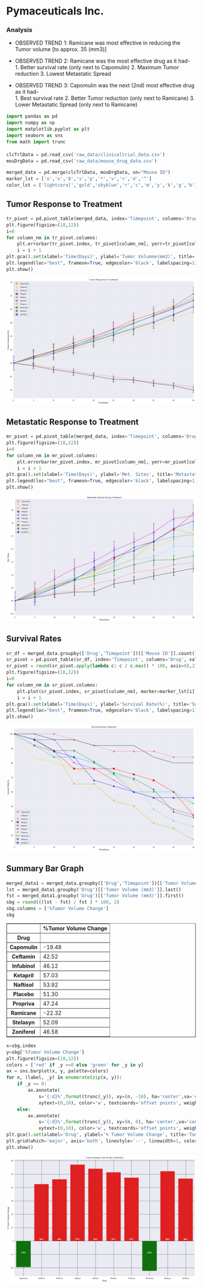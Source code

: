 
# Pymaceuticals Inc.

### Analysis

-  OBSERVED TREND 1: Ramicane was most effective in reducing the Tumor volume [to approx. 35 (mm3)]

-  OBSERVED TREND 2: Ramicane was the most effective drug as it had-  
                        1. Better survival rate (only next to Capomulin)
                        2. Maximum Tumor reduction 
                        3. Lowest Metastatic Spread

-  OBSERVED TREND 3: Capomulin was the next (2nd) most effective drug as it had-  
                        1. Best survival rate
                        2. Better Tumor reduction (only next to Ramicane)
                        3. Lower Metastatic Spread (only next to Ramicane)


```python
import pandas as pd
import numpy as np
import matplotlib.pyplot as plt
import seaborn as sns
from math import trunc

clcTrlData = pd.read_csv('raw_data/clinicaltrial_data.csv')
mouDrgData = pd.read_csv('raw_data/mouse_drug_data.csv')
```


```python
merged_data = pd.merge(clcTrlData, mouDrgData, on="Mouse ID")
marker_lst = ['o','x','8','s','p','*','v','+','d','^']
color_lst = ['lightcoral','gold','skyblue','r','c','m','y','k','g','b']
```

## Tumor Response to Treatment


```python
tr_pivot = pd.pivot_table(merged_data, index='Timepoint', columns='Drug', values='Tumor Volume (mm3)', aggfunc=np.mean)
plt.figure(figsize=(18,12))
i=0
for column_nm in tr_pivot.columns:
    plt.errorbar(tr_pivot.index, tr_pivot[column_nm], yerr=tr_pivot[column_nm].sem(), marker=marker_lst[i],linestyle='--',label=column_nm, capsize=5, elinewidth=2, markeredgewidth=1, color=color_lst[i])
    i = i + 1
plt.gca().set(xlabel='Time(Days)', ylabel='Tumor Volumne(mm3)', title='Tumor Response to Treatment', xlim=(0,max(tr_pivot.index)))
plt.legend(loc="best", frameon=True, edgecolor='black', labelspacing=1)
plt.show()
```


![png](output_8_0.png)


## Metastatic Response to Treatment


```python
mr_pivot = pd.pivot_table(merged_data, index='Timepoint', columns='Drug', values='Metastatic Sites', aggfunc=np.mean)
plt.figure(figsize=(18,12))
i=0
for column_nm in mr_pivot.columns:
    plt.errorbar(mr_pivot.index, mr_pivot[column_nm], yerr=mr_pivot[column_nm].sem(), marker=marker_lst[i],linestyle='--',label=column_nm, capsize=5, elinewidth=2, markeredgewidth=1, color=color_lst[i])
    i = i + 1
plt.gca().set(xlabel='Time(Days)', ylabel='Met. Sites', title='Metastatic Spread During Treatment', xlim=(0,max(mr_pivot.index)))
plt.legend(loc="best", frameon=True, edgecolor='black', labelspacing=1)
plt.show()
```


![png](output_10_0.png)


## Survival Rates


```python
sr_df = merged_data.groupby(['Drug','Timepoint'])[['Mouse ID']].count()
sr_pivot = pd.pivot_table(sr_df, index='Timepoint', columns='Drug', values='Mouse ID', aggfunc=np.mean)
sr_pivot = round(sr_pivot.apply(lambda c: c / c.max() * 100, axis=0),2)
plt.figure(figsize=(18,12))
i=0
for column_nm in sr_pivot.columns:
    plt.plot(sr_pivot.index, sr_pivot[column_nm], marker=marker_lst[i], markersize=10, linestyle='--',label=column_nm,color=color_lst[i])
    i = i + 1
plt.gca().set(xlabel='Time(Days)', ylabel='Survival Rate(%)', title='Survival During Treatment', xlim=(0,max(sr_pivot.index)))
plt.legend(loc="best", frameon=True, edgecolor='black', labelspacing=1)
plt.show()
```


![png](output_12_0.png)


## Summary Bar Graph


```python
merged_data1 = merged_data.groupby(['Drug','Timepoint'])[['Tumor Volume (mm3)']].mean()
lst = merged_data1.groupby('Drug')[['Tumor Volume (mm3)']].last()
fst = merged_data1.groupby('Drug')[['Tumor Volume (mm3)']].first()
sbg = round(((lst - fst) / fst ) * 100, 2)
sbg.columns = ['%Tumor Volume Change']
sbg
```




<div>
<style>
    .dataframe thead tr:only-child th {
        text-align: right;
    }

    .dataframe thead th {
        text-align: left;
    }

    .dataframe tbody tr th {
        vertical-align: top;
    }
</style>
<table border="1" class="dataframe">
  <thead>
    <tr style="text-align: right;">
      <th></th>
      <th>%Tumor Volume Change</th>
    </tr>
    <tr>
      <th>Drug</th>
      <th></th>
    </tr>
  </thead>
  <tbody>
    <tr>
      <th>Capomulin</th>
      <td>-19.48</td>
    </tr>
    <tr>
      <th>Ceftamin</th>
      <td>42.52</td>
    </tr>
    <tr>
      <th>Infubinol</th>
      <td>46.12</td>
    </tr>
    <tr>
      <th>Ketapril</th>
      <td>57.03</td>
    </tr>
    <tr>
      <th>Naftisol</th>
      <td>53.92</td>
    </tr>
    <tr>
      <th>Placebo</th>
      <td>51.30</td>
    </tr>
    <tr>
      <th>Propriva</th>
      <td>47.24</td>
    </tr>
    <tr>
      <th>Ramicane</th>
      <td>-22.32</td>
    </tr>
    <tr>
      <th>Stelasyn</th>
      <td>52.09</td>
    </tr>
    <tr>
      <th>Zoniferol</th>
      <td>46.58</td>
    </tr>
  </tbody>
</table>
</div>




```python
x=sbg.index
y=sbg['%Tumor Volume Change']
plt.figure(figsize=(18,12))
colors = ['red' if _y >=0 else 'green' for _y in y]
ax = sns.barplot(x, y, palette=colors)
for n, (label, _y) in enumerate(zip(x, y)):
    if _y <= 0:
        ax.annotate(
            s='{:d}%'.format(trunc(_y)), xy=(n, -10), ha='center',va='center',
            xytext=(0,10), color='w', textcoords='offset points', weight='bold')
    else:
        ax.annotate(
            s='{:d}%'.format(trunc(_y)), xy=(n, 0), ha='center',va='center',
            xytext=(0,10), color='w', textcoords='offset points', weight='bold')  
plt.gca().set(xlabel='Drug', ylabel='% Tumor Volume Change', title='Tumor Change Over 45 Day Treatment')
plt.grid(which='major', axis='both', linestyle='--', linewidth=1, color='k')
plt.show()
```


![png](output_15_0.png)

